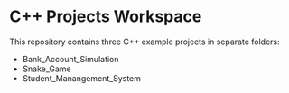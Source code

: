 ﻿# C++ Projects Workspace

This repository contains three C++ example projects in separate folders:

- Bank_Account_Simulation
- Snake_Game
- Student_Manangement_System
